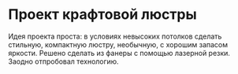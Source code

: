 # Проект крафтовой люстры
Идея проекта проста: в условиях невысоких потолков сделать стильную, компактную люстру, необычную, с хорошим запасом яркости.
Решено сделать из фанеры с помощью лазерной резки.
Заодно отпробовал технологию.

